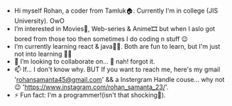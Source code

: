 - Hi myself Rohan, a coder from Tamluk🏠. Currently I'm in college (JIS University). OwO
- I’m interested in Movies🍿, Web-series & Anime🎞️ but when I aslo got bored from those too then sometimes I do coding n stuff 😉
- I’m currently learning react & java😶‍🌫️. Both are fun to learn, but I'm just not into learning 🤷‍♂️
- 💞️ I’m looking to collaborate on... 🙁 nah! forgot it.
- 📫 If... I don't know why. BUT If you want to reach me, here's my gmail 'rohansamanta45@gmail.com' && a Instergram Handle couse... why not 😉 'https://www.instagram.com/rohan_samanta_23/'.
- ⚡ Fun fact: I'm a programmer!(isn't that shocking🤯).
